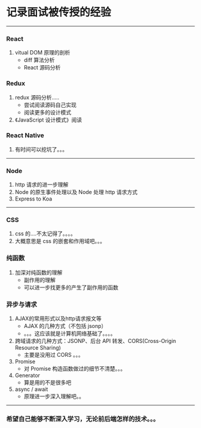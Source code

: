 # 记录面试被传授的经验

---

### React

1. vitual DOM 原理的剖析
   -  diff 算法分析
   -  React 源码分析

### Redux

1. redux 源码分析.....
   -  尝试阅读源码自己实现
   -  阅读更多的设计模式
2. 《JavaScript 设计模式》阅读

### React Native

1. 有时间可以挖坑了。。。

---

### Node

1. http 请求的进一步理解
2. Node 的原生事件处理以及 Node 处理 http 请求方式
3. Express to Koa

---

### CSS

1. css 的....不太记得了。。。。
2. 大概意思是 css 的嵌套和作用域吧。。。

### 纯函数

1. 加深对纯函数的理解
   -  副作用的理解
   -  可以进一步找更多的产生了副作用的函数

### 异步与请求

1. AJAX的常用形式以及http请求报文等
   -  AJAX 的几种方式（不包括 jsonp）
   -  。。。这应该就是计算机网络基础了。。。。
2. 跨域请求的几种方式：JSONP、后台 API 转发、CORS(Cross-Origin Resource Sharing)
   -  主要是没用过 CORS 。。。
3. Promise
   -  对 Promise 构造函数做过的细节不清楚。。。
4. Generator
   -  算是用的不是很多吧
5. async / await
   -  原理进一步深入理解吧。。

---

### 希望自己能够不断深入学习，无论前后端怎样的技术。。。